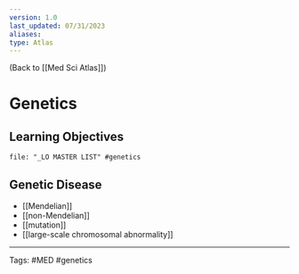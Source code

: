 ```yaml
---
version: 1.0
last_updated: 07/31/2023
aliases: 
type: Atlas
---
```


(Back to [[Med Sci Atlas]])

# Genetics

## Learning Objectives
```query
file: "_LO MASTER LIST" #genetics 
```

## Genetic Disease
- [[Mendelian]]
- [[non-Mendelian]]
- [[mutation]]
- [[large-scale chromosomal abnormality]]

---
Tags: #MED #genetics 